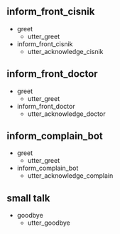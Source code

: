 ## inform_front_cisnik
* greet
  - utter_greet
* inform_front_cisnik
  - utter_acknowledge_cisnik


## inform_front_doctor
* greet
  - utter_greet
* inform_front_doctor
  - utter_acknowledge_doctor 


## inform_complain_bot
* greet
  - utter_greet
* inform_complain_bot
  - utter_acknowledge_complain
  

## small talk
* goodbye
  - utter_goodbye
